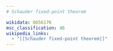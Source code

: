 ```yaml
---
# Schauder fixed-point theorem

wikidata: Q656176
msc_classification: 46
wikipedia_links:
  - "[[Schauder fixed-point theorem]]"
---
```


